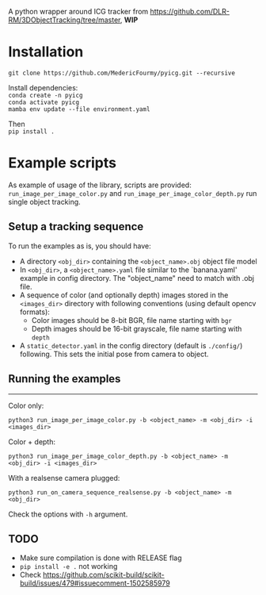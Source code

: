 A python wrapper around ICG tracker from https://github.com/DLR-RM/3DObjectTracking/tree/master, __WIP__

# Installation

`git clone https://github.com/MedericFourmy/pyicg.git --recursive`

Install dependencies:  
`conda create -n pyicg`  
`conda activate pyicg`  
`mamba env update --file environment.yaml`

Then  
`pip install .`

# Example scripts
As example of usage of the library, scripts are provided: `run_image_per_image_color.py` and `run_image_per_image_color_depth.py` run single object tracking.

## Setup a tracking sequence 

To run the examples as is, you should have:
* A directory `<obj_dir>` containing the `<object_name>.obj` object file model
* In `<obj_dir>`, a `<object_name>.yaml` file similar to the `banana.yaml' example in config directory. The "object_name" need to match with .obj file.
* A sequence of color (and optionally depth) images stored in the `<images_dir>` directory with following conventions (using default opencv formats):
  * Color images should be 8-bit BGR, file name starting with `bgr`
  * Depth images should be 16-bit grayscale, file name starting with `depth`
* A `static_detector.yaml` in the config directory (default is `./config/`) following. This sets the initial pose from camera to object. 

## Running the examples
----

Color only:   
```
python3 run_image_per_image_color.py -b <object_name> -m <obj_dir> -i <images_dir>
```

Color + depth:   
```
python3 run_image_per_image_color_depth.py -b <object_name> -m <obj_dir> -i <images_dir>
```

With a realsense camera plugged:
```
python3 run_on_camera_sequence_realsense.py -b <object_name> -m <obj_dir> 
```

Check the options with `-h` argument.

TODO
----
* Make sure compilation is done with RELEASE flag
* `pip install -e .` not working
* Check https://github.com/scikit-build/scikit-build/issues/479#issuecomment-1502585979

